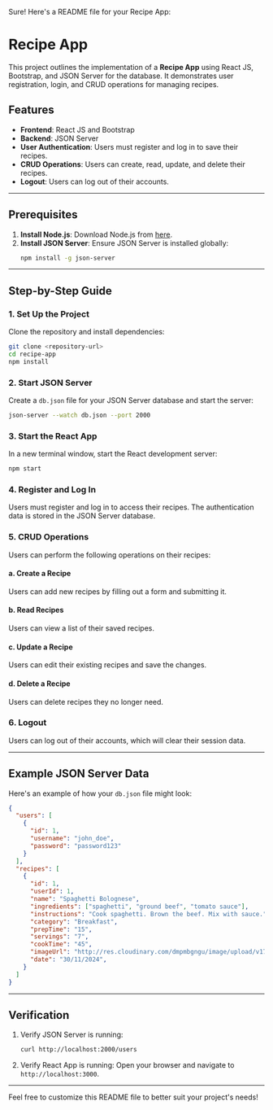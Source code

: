 Sure! Here's a README file for your Recipe App:

# Recipe App

This project outlines the implementation of a **Recipe App** using React JS, Bootstrap, and JSON Server for the database. It demonstrates user registration, login, and CRUD operations for managing recipes.

## Features
- **Frontend**: React JS and Bootstrap
- **Backend**: JSON Server
- **User Authentication**: Users must register and log in to save their recipes.
- **CRUD Operations**: Users can create, read, update, and delete their recipes.
- **Logout**: Users can log out of their accounts.

---

## Prerequisites
1. **Install Node.js**: Download Node.js from [here](https://nodejs.org/).
2. **Install JSON Server**: Ensure JSON Server is installed globally:
   ```bash
   npm install -g json-server
   ```

---

## Step-by-Step Guide

### 1. Set Up the Project
Clone the repository and install dependencies:
```bash
git clone <repository-url>
cd recipe-app
npm install
```

### 2. Start JSON Server
Create a `db.json` file for your JSON Server database and start the server:
```bash
json-server --watch db.json --port 2000
```

### 3. Start the React App
In a new terminal window, start the React development server:
```bash
npm start
```

### 4. Register and Log In
Users must register and log in to access their recipes. The authentication data is stored in the JSON Server database.

### 5. CRUD Operations
Users can perform the following operations on their recipes:

#### a. Create a Recipe
Users can add new recipes by filling out a form and submitting it.

#### b. Read Recipes
Users can view a list of their saved recipes.

#### c. Update a Recipe
Users can edit their existing recipes and save the changes.

#### d. Delete a Recipe
Users can delete recipes they no longer need.

### 6. Logout
Users can log out of their accounts, which will clear their session data.

---

## Example JSON Server Data

Here's an example of how your `db.json` file might look:

```json
{
  "users": [
    {
      "id": 1,
      "username": "john_doe",
      "password": "password123"
    }
  ],
  "recipes": [
    {
      "id": 1,
      "userId": 1,
      "name": "Spaghetti Bolognese",
      "ingredients": ["spaghetti", "ground beef", "tomato sauce"],
      "instructions": "Cook spaghetti. Brown the beef. Mix with sauce.",
      "category": "Breakfast",
      "prepTime": "15",
      "servings": "7",
      "cookTime": "45",
      "imageUrl": "http://res.cloudinary.com/dmpmbgngu/image/upload/v1732959545/jyqxjhw1gfpu996isyvf.jpg",
      "date": "30/11/2024",
    }
  ]
}
```

---

## Verification
1. Verify JSON Server is running:
   ```bash
   curl http://localhost:2000/users
   ```
2. Verify React App is running:
   Open your browser and navigate to `http://localhost:3000`.

---

Feel free to customize this README file to better suit your project's needs!